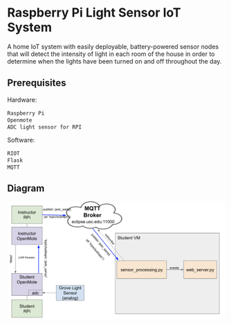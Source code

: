 # Raspberry Pi Light Sensor IoT System

A home IoT system with easily deployable, battery-powered sensor nodes that will detect the intensity of light in each room of the house in order to determine when the lights have been turned on and off throughout the day. 

## Prerequisites
Hardware:
```
Raspberry Pi
Openmote
ADC light sensor for RPI
```
Software:
```
RIOT
Flask
MQTT
```
## Diagram
![Diagram](diagram.png)

